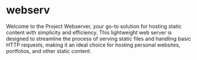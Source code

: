 # webserv

Welcome to the Project Webserver, your go-to solution for hosting static content with simplicity and efficiency. This lightweight web server is designed to streamline the process of serving static files and handling basic HTTP requests, making it an ideal choice for hosting personal websites, portfolios, and other static content.
